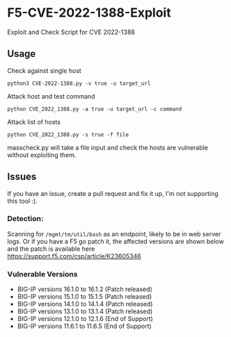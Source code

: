 # F5-CVE-2022-1388-Exploit
Exploit and Check Script for CVE 2022-1388


## Usage
Check against single host
```
python3 CVE-2022-1388.py -v true -u target_url
```

Attack host and test command
```
python CVE_2022_1388.py -a true -u target_url -c command
```

Attack list of hosts
```
python CVE_2022_1388.py -s true -f file
```

masscheck.py will take a file input and check the hosts are vulnerable without exploiting them.

## Issues
If you have an issue, create a pull request and fix it up, I'm not supporting this tool :).


### Detection:

Scanning for `/mgmt/tm/util/bash` as an endpoint, likely to be in web server logs. Or if you have a F5 go patch it, the affected versions are shown below and the patch is available here https://support.f5.com/csp/article/K23605346

### Vulnerable Versions
- BIG-IP versions 16.1.0 to 16.1.2 (Patch released)
- BIG-IP versions 15.1.0 to 15.1.5 (Patch released)
- BIG-IP versions 14.1.0 to 14.1.4 (Patch released)
- BIG-IP versions 13.1.0 to 13.1.4 (Patch released)
- BIG-IP versions 12.1.0 to 12.1.6 (End of Support)
- BIG-IP versions 11.6.1 to 11.6.5 (End of Support)
